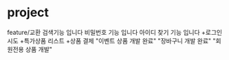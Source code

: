 # project
feature/교환
검색기능 입니다
비밀번호 기능 입니다
아이디 찾기 기능 입니다
+로그인 시도
+특가상품 리스트
+상품 결제
"이벤트 상품 개발 완료"
"장바구니 개발 완료"
"회원전용 상품 개발"